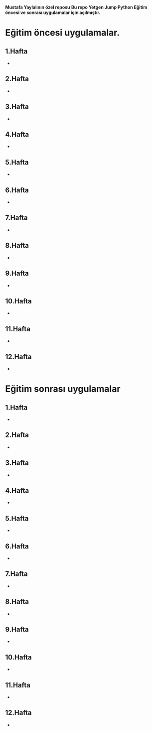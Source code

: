 **Mustafa Yaylalının özel reposu**
**Bu repo Yetgen Jump Python Eğitim öncesi ve sonrası uygulamalar için açılmıştır.**
# Eğitim öncesi uygulamalar.
## 1.Hafta
- 
## 2.Hafta
-  
## 3.Hafta
- 
## 4.Hafta
- 
## 5.Hafta
- 
## 6.Hafta
- 
## 7.Hafta
- 
## 8.Hafta
- 
## 9.Hafta
- 
## 10.Hafta
- 
## 11.Hafta
- 
## 12.Hafta
- 
 
# Eğitim sonrası uygulamalar
## 1.Hafta
-  
## 2.Hafta
- 
## 3.Hafta
- 
## 4.Hafta
- 
## 5.Hafta
- 
## 6.Hafta
- 
## 7.Hafta
- 
## 8.Hafta
- 
## 9.Hafta
- 
## 10.Hafta
- 
## 11.Hafta
- 
## 12.Hafta
- 